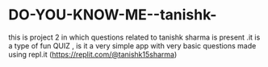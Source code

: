 # DO-YOU-KNOW-ME--tanishk-
this is project 2 in which questions related to tanishk sharma is present .it is a type of fun QUIZ ,
is it a very simple app with very basic questions made using repl.it (https://replit.com/@tanishk15sharma)
